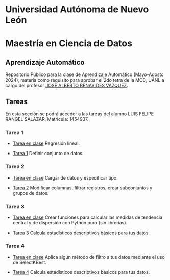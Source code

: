 # Universidad Autónoma de Nuevo León
# Maestría en Ciencia de Datos

## Aprendizaje Automático

Repositorio Público para la clase de Aprendizaje Automático (Mayo-Agosto 2024), materia como requisito para aprobar el 2do tetra de la MCD, UANL a cargo del profesor [JOSE ALBERTO BENAVIDES VAZQUEZ](https://github.com/albertobenavides).

## Tareas
En esta sección se podrá acceder a las tareas del alumno LUIS FELIPE RANGEL SALAZAR, Matrícula: 1454937.

### Tarea 1
- [Tarea en clase](Tareas/Regresion_lineal.ipynb) Regresión lineal.

- [Tarea 1](Tareas/Tarea1.ipynb) Definir conjunto de datos.

### Tarea 2
- [Tarea en clase](Tareas/Tarea2.ipynb) Cargar de datos y especificar tipo.

- [Tarea 2](Tareas/Tarea2.ipynb) Modificar columnas, filtrar registros, crear subconjuntos y grupos de datos.

### Tarea 3
- [Tarea en clase](Tareas/Tarea3.ipynb) Crear funciones para calcular las medidas de tendencia central y de dispersión con Python puro (sin librerías).

- [Tarea 3](Tareas/Tarea3.ipynb) Calcula estadísticos descriptivos básicos para tus datos.

### Tarea 4
- [Tarea en clase](Tareas/Tarea4.ipynb) Aplica algún método de filtro a tus datos mediante el uso de SelectKBest.

- [Tarea 4](Tareas/Tarea4.ipynb) Calcula estadísticos descriptivos básicos para tus datos.